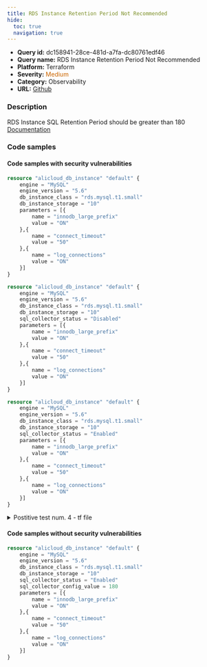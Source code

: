 ```yaml
---
title: RDS Instance Retention Period Not Recommended
hide:
  toc: true
  navigation: true
---
```


<style>
  .highlight .hll {
    background-color: #ff171742;
  }
  .md-content {
    max-width: 1100px;
    margin: 0 auto;
  }
</style>

-   **Query id:** dc158941-28ce-481d-a7fa-dc80761edf46
-   **Query name:** RDS Instance Retention Period Not Recommended
-   **Platform:** Terraform
-   **Severity:** <span style="color:#C60">Medium</span>
-   **Category:** Observability
-   **URL:** [Github](https://github.com/Checkmarx/kics/tree/master/assets/queries/terraform/alicloud/rds_instance_retention_not_recommended)

### Description
RDS Instance SQL Retention Period should be greater than 180<br>
[Documentation](https://registry.terraform.io/providers/aliyun/alicloud/latest/docs/resources/db_instance#sql_collector_config_value)

### Code samples
#### Code samples with security vulnerabilities
```tf title="Postitive test num. 1 - tf file" hl_lines="1"
resource "alicloud_db_instance" "default" {
    engine = "MySQL"
    engine_version = "5.6"
    db_instance_class = "rds.mysql.t1.small"
    db_instance_storage = "10"
    parameters = [{
        name = "innodb_large_prefix"
        value = "ON"
    },{
        name = "connect_timeout"
        value = "50"
    },{
        name = "log_connections"
        value = "ON"
    }]
}

```
```tf title="Postitive test num. 2 - tf file" hl_lines="1 6"
resource "alicloud_db_instance" "default" {
    engine = "MySQL"
    engine_version = "5.6"
    db_instance_class = "rds.mysql.t1.small"
    db_instance_storage = "10"
    sql_collector_status = "Disabled"
    parameters = [{
        name = "innodb_large_prefix"
        value = "ON"
    },{
        name = "connect_timeout"
        value = "50"
    },{
        name = "log_connections"
        value = "ON"
    }]
}

```
```tf title="Postitive test num. 3 - tf file" hl_lines="1"
resource "alicloud_db_instance" "default" {
    engine = "MySQL"
    engine_version = "5.6"
    db_instance_class = "rds.mysql.t1.small"
    db_instance_storage = "10"
    sql_collector_status = "Enabled"
    parameters = [{
        name = "innodb_large_prefix"
        value = "ON"
    },{
        name = "connect_timeout"
        value = "50"
    },{
        name = "log_connections"
        value = "ON"
    }]
}

```
<details><summary>Postitive test num. 4 - tf file</summary>

```tf hl_lines="7"
resource "alicloud_db_instance" "default" {
    engine = "MySQL"
    engine_version = "5.6"
    db_instance_class = "rds.mysql.t1.small"
    db_instance_storage = "10"
    sql_collector_status = "Enabled"
    sql_collector_config_value = 30
    parameters = [{
        name = "innodb_large_prefix"
        value = "ON"
    },{
        name = "connect_timeout"
        value = "50"
    },{
        name = "log_connections"
        value = "ON"
    }]
}

```
</details>


#### Code samples without security vulnerabilities
```tf title="Negative test num. 1 - tf file"
resource "alicloud_db_instance" "default" {
    engine = "MySQL"
    engine_version = "5.6"
    db_instance_class = "rds.mysql.t1.small"
    db_instance_storage = "10"
    sql_collector_status = "Enabled"
    sql_collector_config_value = 180
    parameters = [{
        name = "innodb_large_prefix"
        value = "ON"
    },{
        name = "connect_timeout"
        value = "50"
    },{
        name = "log_connections"
        value = "ON"
    }]
}

```
